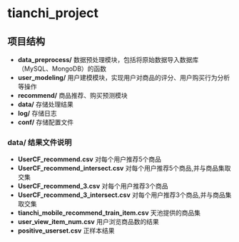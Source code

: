 # tianchi_project

## 项目结构
- **data_preprocess/** 数据预处理模块，包括将原始数据导入数据库（MySQL、MongoDB）的函数
- **user_modeling/** 用户建模模块，实现用户对商品的评分、用户购买行为分析等操作
- **recommend/** 商品推荐、购买预测模块
- **data/** 存储处理结果
- **log/** 存储日志
- **conf/** 存储配置文件

### data/ 结果文件说明
- **UserCF_recommend.csv**                     对每个用户推荐5个商品
- **UserCF_recommend_intersect.csv**           对每个用户推荐5个商品,并与商品集取交集
- **UserCF_recommend_3.csv**                   对每个用户推荐3个商品
- **UserCF_recommend_3_intersect.csv**         对每个用户推荐3个商品,并与商品集取交集
- **tianchi_mobile_recommend_train_item.csv**  天池提供的商品集
- **user_view_item_num.csv**                   用户浏览商品数的结果
- **positive_userset.csv**                     正样本结果
